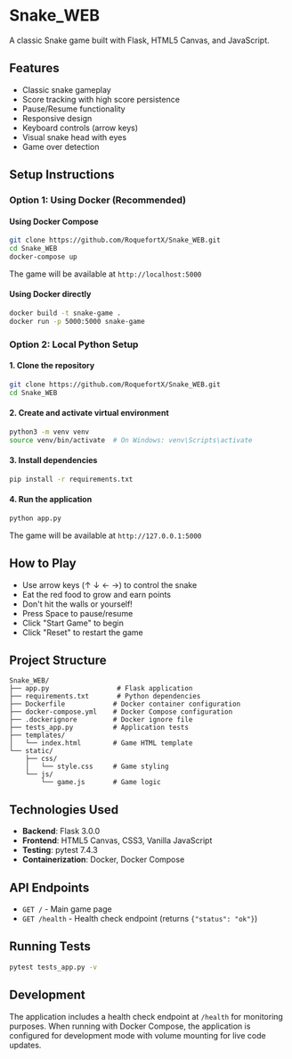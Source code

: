 # Snake_WEB

A classic Snake game built with Flask, HTML5 Canvas, and JavaScript.

## Features

- Classic snake gameplay
- Score tracking with high score persistence
- Pause/Resume functionality
- Responsive design
- Keyboard controls (arrow keys)
- Visual snake head with eyes
- Game over detection

## Setup Instructions

### Option 1: Using Docker (Recommended)

#### Using Docker Compose

```bash
git clone https://github.com/RoquefortX/Snake_WEB.git
cd Snake_WEB
docker-compose up
```

The game will be available at `http://localhost:5000`

#### Using Docker directly

```bash
docker build -t snake-game .
docker run -p 5000:5000 snake-game
```

### Option 2: Local Python Setup

#### 1. Clone the repository

```bash
git clone https://github.com/RoquefortX/Snake_WEB.git
cd Snake_WEB
```

#### 2. Create and activate virtual environment

```bash
python3 -m venv venv
source venv/bin/activate  # On Windows: venv\Scripts\activate
```

#### 3. Install dependencies

```bash
pip install -r requirements.txt
```

#### 4. Run the application

```bash
python app.py
```

The game will be available at `http://127.0.0.1:5000`

## How to Play

- Use arrow keys (↑ ↓ ← →) to control the snake
- Eat the red food to grow and earn points
- Don't hit the walls or yourself!
- Press Space to pause/resume
- Click "Start Game" to begin
- Click "Reset" to restart the game

## Project Structure

```
Snake_WEB/
├── app.py                 # Flask application
├── requirements.txt       # Python dependencies
├── Dockerfile            # Docker container configuration
├── docker-compose.yml    # Docker Compose configuration
├── .dockerignore         # Docker ignore file
├── tests_app.py          # Application tests
├── templates/
│   └── index.html        # Game HTML template
└── static/
    ├── css/
    │   └── style.css     # Game styling
    └── js/
        └── game.js       # Game logic
```

## Technologies Used

- **Backend**: Flask 3.0.0
- **Frontend**: HTML5 Canvas, CSS3, Vanilla JavaScript
- **Testing**: pytest 7.4.3
- **Containerization**: Docker, Docker Compose

## API Endpoints

- `GET /` - Main game page
- `GET /health` - Health check endpoint (returns `{"status": "ok"}`)

## Running Tests

```bash
pytest tests_app.py -v
```

## Development

The application includes a health check endpoint at `/health` for monitoring purposes. When running with Docker Compose, the application is configured for development mode with volume mounting for live code updates.